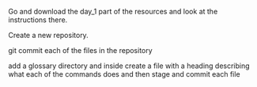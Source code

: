 Go and download the day_1 part of the resources and look at the instructions there.

Create a new repository.

git commit each of the files in the repository

add a glossary directory and inside create a file with a heading describing what each of the commands does and then stage and commit each file
